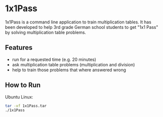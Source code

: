 # 1x1Pass

1x1Pass is a command line application to train multiplication tables. It has been developed to help 3rd grade German
 school students to get "1x1 Pass" by solving multiplication table problems.

## Features

- run for a requested time (e.g. 20 minutes)
- ask multiplication table problems (multiplication and division)
- help to train those problems that where answered wrong

## How to Run

Ubuntu Linux:

```bash
tar -xf 1x1Pass.tar
./1x1Pass
```
